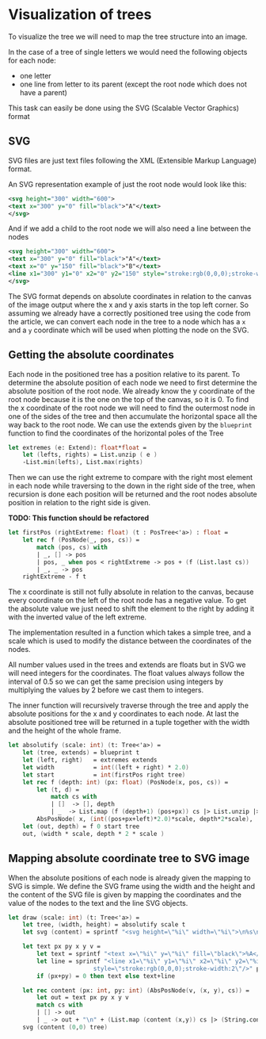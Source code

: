 # Visualization of trees

To visualize the tree we will need to map the tree structure into an image. 

In the case of a tree of single letters we would need the following objects for each node:

- one letter
- one line from letter to its parent (except the root node which does not have a parent)

This task can easily be done using the SVG (Scalable Vector Graphics) format

## SVG

SVG files are just text files following the XML (Extensible Markup Language) format.

An SVG representation example of just the root node would look like this:

```svg
<svg height="300" width="600">
<text x="300" y="0" fill="black">"A"</text>
</svg>
```

And if we add a child to the root node we will also need a line between the nodes

```svg
<svg height="300" width="600">
<text x="300" y="0" fill="black">"A"</text>
<text x="0" y="150" fill="black">"B"</text>
<line x1="300" y1="0" x2="0" y2="150" style="stroke:rgb(0,0,0);stroke-width:2"/>
</svg>
```

The SVG format depends on absolute coordinates in relation to the canvas of the image output where the x and y axis starts in the top left corner. So assuming we already have a correctly positioned tree using the code from the article, we can convert each node in the tree to a node which has a `x` and a `y` coordinate which will be used when plotting the node on the SVG.

## Getting the absolute coordinates

Each node in the positioned tree has a position relative to its parent. To determine the absolute position of each node we need to first determine the absolute position of the root node. We already know the y coordinate of the root node because it is the one on the top of the canvas, so it is 0. To find the x coordinate of the root node we will need to find the outermost node in one of the sides of the tree and then accumulate the horizontal space all the way back to the root node. We can use the extends given by the `blueprint` function to find the coordinates of the horizontal poles of the Tree

```fs
let extremes (e: Extend): float*float = 
    let (lefts, rights) = List.unzip ( e )
    -List.min(lefts), List.max(rights)
```

Then we can use the right extreme to compare with the right most element in each node while traversing to the down in the right side of the tree, when recursion is done each position will be returned and the root nodes absolute position in relation to the right side is given.

**TODO: This function should be refactored**
```fs
let firstPos (rightExtreme: float) (t : PosTree<'a>) : float = 
    let rec f (PosNode(_, pos, cs)) =  
        match (pos, cs) with 
        | _, [] -> pos
        | pos, _ when pos < rightExtreme -> pos + (f (List.last cs))
        | _, _ -> pos
    rightExtreme - f t
```

The x coordinate is still not fully absolute in relation to the canvas, because every coordinate on the left of the root node has a negative value. To get the absolute value we just need to shift the element to the right by adding it with the inverted value of the left extreme.

The implementation resulted in a function which takes a simple tree, and a scale which is used to modify the distance between the coordinates of the nodes.

All number values used in the trees and extends are floats but in SVG we will need integers for the coordinates. The float values always follow the interval of 0.5 so we can get the same precision using integers by multiplying the values by 2 before we cast them to integers.

The inner function will recursively traverse through the tree and apply the absolute positions for the x and y coordinates to each node. At last the absolute positioned tree will be returned in a tuple together with the width and the height of the whole frame.

```fs
let absolutify (scale: int) (t: Tree<'a>) =
    let (tree, extends) = blueprint t
    let (left, right)   = extremes extends 
    let width           = int((left + right) * 2.0)
    let start           = int(firstPos right tree) 
    let rec f (depth: int) (px: float) (PosNode(x, pos, cs)) =
        let (t, d) = 
            match cs with 
            | []  -> [], depth
            | _  -> List.map (f (depth+1) (pos+px)) cs |> List.unzip |> fun (t, d) -> t, List.max d
        AbsPosNode( x, (int((pos+px+left)*2.0)*scale, depth*2*scale),  t ), d 
    let (out, depth) = f 0 start tree 
    out, (width * scale, depth * 2 * scale )
```

## Mapping absolute coordinate tree to SVG image

When the absolute positions of each node is already given the mapping to SVG is simple. We define the SVG frame using the width and the height and the content of the SVG file is given by mapping the coordinates and the value of the nodes to the text and the line SVG objects.

```fs
let draw (scale: int) (t: Tree<'a>) =
    let tree, (width, height) = absolutify scale t
    let svg (content) = sprintf "<svg height=\"%i\" width=\"%i\">\n%s\n</svg>" height width content

    let text px py x y v = 
        let text = sprintf "<text x=\"%i\" y=\"%i\" fill=\"black\">%A</text>\n" x y v
        let line = sprintf "<line x1=\"%i\" y1=\"%i\" x2=\"%i\" y2=\"%i\" \
	                    style=\"stroke:rgb(0,0,0);stroke-width:2\"/>" px py x y
        if (px+py) = 0 then text else text+line

    let rec content (px: int, py: int) (AbsPosNode(v, (x, y), cs)) =
        let out = text px py x y v
        match cs with
        | [] -> out
        | _ -> out + "\n" + (List.map (content (x,y)) cs |> (String.concat "\n"))
    svg (content (0,0) tree)
```
